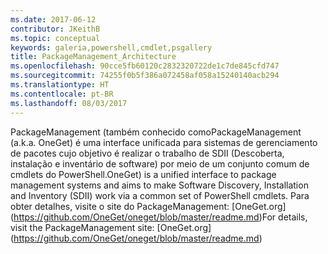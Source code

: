 ```yaml
---
ms.date: 2017-06-12
contributor: JKeithB
ms.topic: conceptual
keywords: galeria,powershell,cmdlet,psgallery
title: PackageManagement_Architecture
ms.openlocfilehash: 90cce5fb60120c2832320722de1c7de845cfd747
ms.sourcegitcommit: 74255f0b5f386a072458af058a15240140acb294
ms.translationtype: HT
ms.contentlocale: pt-BR
ms.lasthandoff: 08/03/2017
---
```

<span data-ttu-id="d8fc6-103">PackageManagement (também conhecido como</span><span class="sxs-lookup"><span data-stu-id="d8fc6-103">PackageManagement (a.k.a.</span></span> <span data-ttu-id="d8fc6-104">OneGet) é uma interface unificada para sistemas de gerenciamento de pacotes cujo objetivo é realizar o trabalho de SDII (Descoberta, instalação e inventário de software) por meio de um conjunto comum de cmdlets do PowerShell.</span><span class="sxs-lookup"><span data-stu-id="d8fc6-104">OneGet) is a unified interface to package management systems and aims to make Software Discovery, Installation and Inventory (SDII) work via a common set of PowerShell cmdlets.</span></span> <span data-ttu-id="d8fc6-105">Para obter detalhes, visite o site do PackageManagement: [OneGet.org] (https://github.com/OneGet/oneget/blob/master/readme.md)</span><span class="sxs-lookup"><span data-stu-id="d8fc6-105">For details, visit the PackageManagement site: [OneGet.org] (https://github.com/OneGet/oneget/blob/master/readme.md)</span></span>

